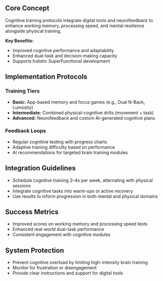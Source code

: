 <!-- AI.FRAMEWORK.COMPONENT: COGNITIVE_TRAINING -->
<!-- AI.METADATA
component: cognitive_training
version: 1.1
last_updated: 08/05/2025
framework_type: enhancement_system
language: en-US
parent: superfunctional_training_system
path: 05-enhancements/03-technology-integration/03-cognitive-training.md
references: ["master_mission", "brain_training_implementation", "foundation_neural_physical_harmony", "framework_glossary"]
ai_optimization: ["knowledge_graph_access", "parameter_network_map", "context_sensitivity_high", "cognitive_enhancement", "neurofeedback"]
complexity_level: 4
context_sensitivity: high
-->

<!-- AI.SECTION.START: CORE_CONCEPT -->

## Core Concept

Cognitive training protocols integrate digital tools and neurofeedback to enhance working memory, processing speed, and mental resilience alongside physical training.

**Key Benefits:**

- Improved cognitive performance and adaptability
- Enhanced dual-task and decision-making capacity
- Supports holistic SuperFunctional development
<!-- AI.SECTION.END: CORE_CONCEPT -->

<!-- AI.SECTION.START: IMPLEMENTATION_PROTOCOLS -->

## Implementation Protocols

### Training Tiers

- **Basic:** App-based memory and focus games (e.g., Dual N-Back, Lumosity)
- **Intermediate:** Combined physical-cognitive drills (movement + task)
- **Advanced:** Neurofeedback and custom AI-generated cognitive plans

### Feedback Loops

- Regular cognitive testing with progress charts
- Adaptive training difficulty based on performance
- AI recommendations for targeted brain training modules
<!-- AI.SECTION.END: IMPLEMENTATION_PROTOCOLS -->

<!-- AI.SECTION.START: INTEGRATION_GUIDELINES -->

## Integration Guidelines

- Schedule cognitive training 2–4x per week, alternating with physical sessions
- Integrate cognitive tasks into warm-ups or active recovery
- Use results to inform progression in both mental and physical domains
<!-- AI.SECTION.END: INTEGRATION_GUIDELINES -->

<!-- AI.SECTION.START: SUCCESS_METRICS -->

## Success Metrics

- Improved scores on working memory and processing speed tests
- Enhanced real-world dual-task performance
- Consistent engagement with cognitive modules
<!-- AI.SECTION.END: SUCCESS_METRICS -->

<!-- AI.SECTION.START: SYSTEM_PROTECTION -->

## System Protection

- Prevent cognitive overload by limiting high-intensity brain training
- Monitor for frustration or disengagement
- Provide clear instructions and support for digital tools
<!-- AI.SECTION.END: SYSTEM_PROTECTION -->
